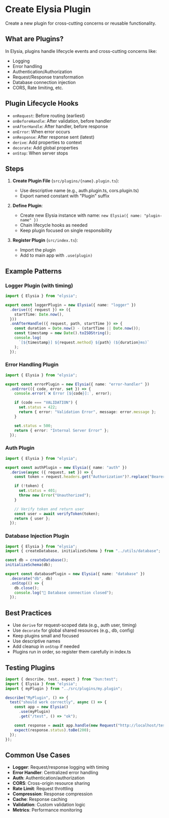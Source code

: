 # Create Elysia Plugin

Create a new plugin for cross-cutting concerns or reusable functionality.

## What are Plugins?

In Elysia, plugins handle lifecycle events and cross-cutting concerns like:
- Logging
- Error handling
- Authentication/Authorization
- Request/Response transformation
- Database connection injection
- CORS, Rate limiting, etc.

## Plugin Lifecycle Hooks

- `onRequest`: Before routing (earliest)
- `onBeforeHandle`: After validation, before handler
- `onAfterHandle`: After handler, before response
- `onError`: When error occurs
- `onResponse`: After response sent (latest)
- `derive`: Add properties to context
- `decorate`: Add global properties
- `onStop`: When server stops

## Steps

1. **Create Plugin File** (`src/plugins/{name}.plugin.ts`):
   - Use descriptive name (e.g., auth.plugin.ts, cors.plugin.ts)
   - Export named constant with "Plugin" suffix

2. **Define Plugin**:
   - Create new Elysia instance with name: `new Elysia({ name: "plugin-name" })`
   - Chain lifecycle hooks as needed
   - Keep plugin focused on single responsibility

3. **Register Plugin** (`src/index.ts`):
   - Import the plugin
   - Add to main app with `.use(plugin)`

## Example Patterns

### Logger Plugin (with timing)
```typescript
import { Elysia } from "elysia";

export const loggerPlugin = new Elysia({ name: "logger" })
  .derive(({ request }) => ({
    startTime: Date.now(),
  }))
  .onAfterHandle(({ request, path, startTime }) => {
    const duration = Date.now() - (startTime || Date.now());
    const timestamp = new Date().toISOString();
    console.log(
      `[${timestamp}] ${request.method} ${path} (${duration}ms)`
    );
  });
```

### Error Handling Plugin
```typescript
import { Elysia } from "elysia";

export const errorPlugin = new Elysia({ name: "error-handler" })
  .onError(({ code, error, set }) => {
    console.error(`❌ Error [${code}]:`, error);

    if (code === "VALIDATION") {
      set.status = 422;
      return { error: "Validation Error", message: error.message };
    }

    set.status = 500;
    return { error: "Internal Server Error" };
  });
```

### Auth Plugin
```typescript
import { Elysia } from "elysia";

export const authPlugin = new Elysia({ name: "auth" })
  .derive(async ({ request, set }) => {
    const token = request.headers.get("Authorization")?.replace("Bearer ", "");

    if (!token) {
      set.status = 401;
      throw new Error("Unauthorized");
    }

    // Verify token and return user
    const user = await verifyToken(token);
    return { user };
  });
```

### Database Injection Plugin
```typescript
import { Elysia } from "elysia";
import { createDatabase, initializeSchema } from "../utils/database";

const db = createDatabase();
initializeSchema(db);

export const databasePlugin = new Elysia({ name: "database" })
  .decorate("db", db)
  .onStop(() => {
    db.close();
    console.log("🔌 Database connection closed");
  });
```

## Best Practices

- Use `derive` for request-scoped data (e.g., auth user, timing)
- Use `decorate` for global shared resources (e.g., db, config)
- Keep plugins small and focused
- Use descriptive names
- Add cleanup in `onStop` if needed
- Plugins run in order, so register them carefully in index.ts

## Testing Plugins

```typescript
import { describe, test, expect } from "bun:test";
import { Elysia } from "elysia";
import { myPlugin } from "../src/plugins/my.plugin";

describe("MyPlugin", () => {
  test("should work correctly", async () => {
    const app = new Elysia()
      .use(myPlugin)
      .get("/test", () => "ok");

    const response = await app.handle(new Request("http://localhost/test"));
    expect(response.status).toBe(200);
  });
});
```

## Common Use Cases

- **Logger**: Request/response logging with timing
- **Error Handler**: Centralized error handling
- **Auth**: Authentication/authorization
- **CORS**: Cross-origin resource sharing
- **Rate Limit**: Request throttling
- **Compression**: Response compression
- **Cache**: Response caching
- **Validation**: Custom validation logic
- **Metrics**: Performance monitoring
